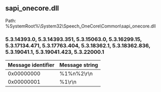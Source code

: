 ## sapi_onecore.dll

Path: %SystemRoot%\System32\Speech_OneCore\Common\sapi_onecore.dll

### 5.3.14393.0, 5.3.14393.351, 5.3.15063.0, 5.3.16299.15, 5.3.17134.471, 5.3.17763.404, 5.3.18362.1, 5.3.18362.836, 5.3.19041.1, 5.3.19041.423, 5.3.22000.1

Message identifier | Message string
--- | ---
0x00000000 | %1%n%2\r\n
0x00000001 | %1\r\n
